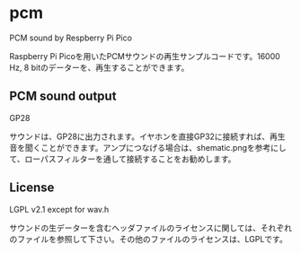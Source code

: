 # pcm
PCM sound by Respberry Pi Pico

Raspberry Pi Picoを用いたPCMサウンドの再生サンプルコードです。16000 Hz, 8 bitのデーターを、再生することができます。

## PCM sound output
GP28

サウンドは、GP28に出力されます。イヤホンを直接GP32に接続すれば、再生音を聞くことができます。アンプにつなげる場合は、shematic.pngを参考にして、ローパスフィルターを通して接続することをお勧めします。

## License
LGPL v2.1 except for wav.h

サウンドの生データーを含むヘッダファイルのライセンスに関しては、それぞれのファイルを参照して下さい。その他のファイルのライセンスは、LGPLです。